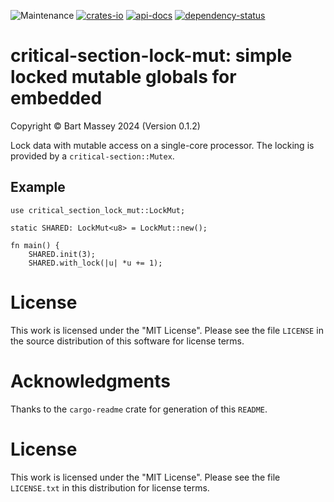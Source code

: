 ![Maintenance](https://img.shields.io/badge/maintenance-actively--developed-brightgreen.svg)
[![crates-io](https://img.shields.io/crates/v/critical-section-lock-mut.svg)](https://crates.io/crates/critical-section-lock-mut)
[![api-docs](https://docs.rs/critical-section-lock-mut/badge.svg)](https://docs.rs/critical-section-lock-mut)
[![dependency-status](https://deps.rs/repo/github/BartMassey/critical-section-lock-mut/status.svg)](https://deps.rs/repo/github/BartMassey/critical-section-lock-mut)

# critical-section-lock-mut: simple locked mutable globals for embedded
Copyright © Bart Massey 2024 (Version 0.1.2)

Lock data with mutable access on a single-core
processor.  The locking is provided by a
`critical-section::Mutex`.

## Example

```
use critical_section_lock_mut::LockMut;

static SHARED: LockMut<u8> = LockMut::new();

fn main() {
    SHARED.init(3);
    SHARED.with_lock(|u| *u += 1);
```

# License

This work is licensed under the "MIT License".  Please
see the file `LICENSE` in the source distribution of this
software for license terms.

# Acknowledgments

Thanks to the `cargo-readme` crate for generation of this `README`.

# License

This work is licensed under the "MIT License". Please see the file
`LICENSE.txt` in this distribution for license terms.

